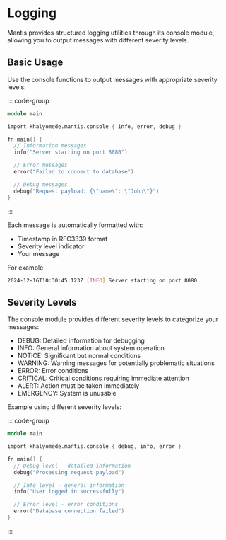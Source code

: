 # Logging

Mantis provides structured logging utilities through its console module, allowing you to output messages with different severity levels.

## Basic Usage

Use the console functions to output messages with appropriate severity levels:

::: code-group

```v [main.v]
module main

import khalyomede.mantis.console { info, error, debug }

fn main() {
  // Information messages
  info("Server starting on port 8080")

  // Error messages
  error("Failed to connect to database")

  // Debug messages
  debug("Request payload: {\"name\": \"John\"}")
}
```

:::

Each message is automatically formatted with:

- Timestamp in RFC3339 format
- Severity level indicator
- Your message

For example:

```bash
2024-12-16T10:30:45.123Z [INFO] Server starting on port 8080
```

## Severity Levels

The console module provides different severity levels to categorize your messages:

- DEBUG: Detailed information for debugging
- INFO: General information about system operation
- NOTICE: Significant but normal conditions
- WARNING: Warning messages for potentially problematic situations
- ERROR: Error conditions
- CRITICAL: Critical conditions requiring immediate attention
- ALERT: Action must be taken immediately
- EMERGENCY: System is unusable

Example using different severity levels:

::: code-group

```v [main.v]
module main

import khalyomede.mantis.console { debug, info, error }

fn main() {
  // Debug level - detailed information
  debug("Processing request payload")

  // Info level - general information
  info("User logged in successfully")

  // Error level - error conditions
  error("Database connection failed")
}
```

:::
